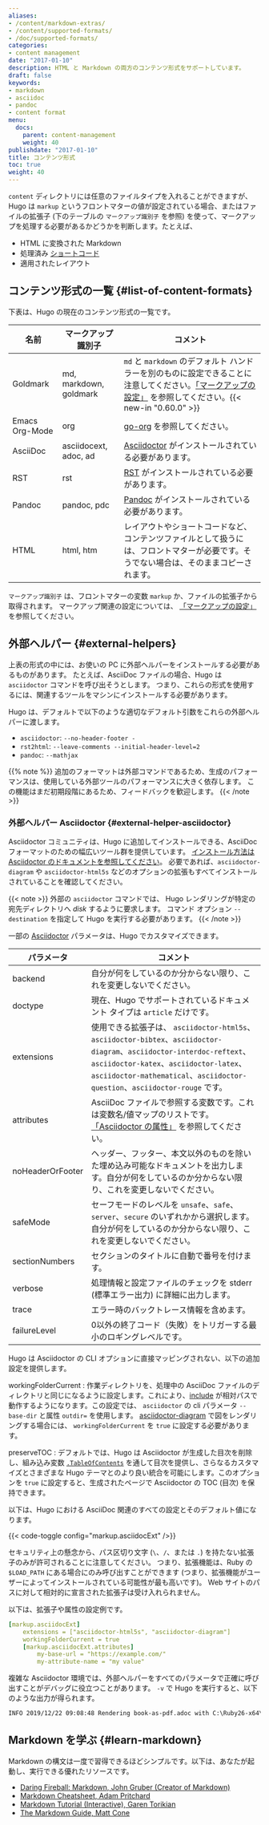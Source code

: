 ```yaml
---
aliases:
- /content/markdown-extras/
- /content/supported-formats/
- /doc/supported-formats/
categories:
- content management
date: "2017-01-10"
description: HTML と Markdown の両方のコンテンツ形式をサポートしています。
draft: false
keywords:
- markdown
- asciidoc
- pandoc
- content format
menu:
  docs:
    parent: content-management
    weight: 40
publishdate: "2017-01-10"
title: コンテンツ形式
toc: true
weight: 40
---
```


`content` ディレクトリには任意のファイルタイプを入れることができますが、Hugo は `markup` というフロントマターの値が設定されている場合、またはファイルの拡張子 (下のテーブルの `マークアップ識別子` を参照) を使って、マークアップを処理する必要があるかどうかを判断します。たとえば、

* HTML に変換された Markdown
* 処理済み [ショートコード](/content-management/shortcodes/)
* 適用されたレイアウト

## コンテンツ形式の一覧 {#list-of-content-formats}

下表は、Hugo の現在のコンテンツ形式の一覧です。

| 名前  | マークアップ識別子 | コメント |
| ------------- | ------------- |-------------|
| Goldmark  | md, markdown, goldmark  | `md` と `markdown` のデフォルト ハンドラーを別のものに設定できることに注意してください。[「マークアップの設定」](/getting-started/configuration-markup/) を参照してください。{{< new-in "0.60.0" >}} |
| Emacs Org-Mode | org | [go-org](https://github.com/niklasfasching/go-org) を参照してください。 |
| AsciiDoc | asciidocext, adoc, ad  | [Asciidoctor][ascii] がインストールされている必要があります。 |
| RST | rst | [RST](https://docutils.sourceforge.io/rst.html) がインストールされている必要があります。 |
| Pandoc| pandoc, pdc | [Pandoc](https://www.pandoc.org/) がインストールされている必要があります。 |
| HTML | html, htm | レイアウトやショートコードなど、コンテンツファイルとして扱うには、フロントマターが必要です。そうでない場合は、そのままコピーされます。 |

`マークアップ識別子` は、フロントマターの変数 `markup` か、ファイルの拡張子から取得されます。 マークアップ関連の設定については、 [「マークアップの設定」](/getting-started/configuration-markup/) を参照してください。

## 外部ヘルパー {#external-helpers}

上表の形式の中には、お使いの PC に外部ヘルパーをインストールする必要があるものがあります。
たとえば、AsciiDoc ファイルの場合、Hugo は `asciidoctor` コマンドを呼び出そうとします。
つまり、これらの形式を使用するには、関連するツールをマシンにインストールする必要があります。

Hugo は、デフォルトで以下のような適切なデフォルト引数をこれらの外部ヘルパーに渡します。

- `asciidoctor`: `--no-header-footer -`
- `rst2html`: `--leave-comments --initial-header-level=2`
- `pandoc`: `--mathjax`

{{% note %}}
追加のフォーマットは外部コマンドであるため、生成のパフォーマンスは、使用している外部ツールのパフォーマンスに大きく依存します。 この機能はまだ初期段階にあるため、フィードバックを歓迎します。
{{< /note >}}

### 外部ヘルパー Asciidoctor {#external-helper-asciidoctor}

Asciidoctor コミュニティは、Hugo に追加してインストールできる、AsciiDoc フォーマットのための幅広いツール群を提供しています。
[インストール方法は Asciidoctor のドキュメントを参照してください](https://asciidoctor.org/docs/install-toolchain/)。 
必要であれば、`asciidoctor-diagram` や `asciidoctor-html5s` などのオプションの拡張もすべてインストールされていることを確認してください。

{{< note >}}
外部の `asciidoctor` コマンドでは、 Hugo レンダリングが特定の宛先ディレクトリへ _disk_ するように要求します。 コマンド オプション `--destination` を指定して Hugo を実行する必要があります。
{{< /note >}}

一部の [Asciidoctor](https://asciidoctor.org/man/asciidoctor/) パラメータは、Hugo でカスタマイズできます。

パラメータ | コメント
--- | ---
backend | 自分が何をしているのか分からない限り、これを変更しないでください。
doctype | 現在、Hugo でサポートされているドキュメント タイプは `article` だけです。
extensions | 使用できる拡張子は、 `asciidoctor-html5s`、`asciidoctor-bibtex`、`asciidoctor-diagram`、`asciidoctor-interdoc-reftext`、`asciidoctor-katex`、`asciidoctor-latex`、`asciidoctor-mathematical`、`asciidoctor-question`、`asciidoctor-rouge` です。
attributes | AsciiDoc ファイルで参照する変数です。これは変数名/値マップのリストです。 [「Asciidoctor の属性」](https://asciidoctor.org/docs/asciidoc-syntax-quick-reference/#attributes-and-substitutions) を参照してください。
noHeaderOrFooter | ヘッダー、フッター、本文以外のものを除いた埋め込み可能なドキュメントを出力します。自分が何をしているのか分からない限り、これを変更しないでください。
safeMode | セーフモードのレベルを `unsafe`、`safe`、`server`、`secure` のいずれかから選択します。自分が何をしているのか分からない限り、これを変更しないでください。
sectionNumbers | セクションのタイトルに自動で番号を付けます。
verbose | 処理情報と設定ファイルのチェックを stderr (標準エラー出力) に詳細に出力します。
trace | エラー時のバックトレース情報を含めます。
failureLevel | 0以外の終了コード（失敗）をトリガーする最小のロギングレベルです。

Hugo は Asciidoctor の CLI オプションに直接マッピングされない、以下の追加設定を提供します。

workingFolderCurrent
: 作業ディレクトリを、処理中の AsciiDoc ファイルのディレクトリと同じになるように設定します。これにより、[include](https://asciidoctor.org/docs/asciidoc-syntax-quick-reference/#include-files) が相対パスで動作するようになります。この設定では、 `asciidoctor` の cli パラメータ `--base-dir` と属性 `outdir=` を使用します。 [asciidoctor-diagram](https://asciidoctor.org/docs/asciidoctor-diagram/) で図をレンダリングする場合には、 `workingFolderCurrent` を `true` に設定する必要があります。

preserveTOC
: デフォルトでは、Hugo は Asciidoctor が生成した目次を削除し、組み込み変数 [`.TableOfContents`](/content-management/toc/) を通して目次を提供し、さらなるカスタマイズとさまざまな Hugo テーマとのより良い統合を可能にします。このオプションを `true` に設定すると、生成されたページで Asciidoctor の TOC (目次) を保持できます。

以下は、Hugo における AsciiDoc 関連のすべての設定とそのデフォルト値になります。

{{< code-toggle config="markup.asciidocExt" />}}

セキュリティ上の懸念から、パス区切り文字 (`\`、`/`、または `.`) を持たない拡張子のみが許可されることに注意してください。 つまり、拡張機能は、Ruby の `$LOAD_PATH` にある場合にのみ呼び出すことができます (つまり、拡張機能がユーザーによってインストールされている可能性が最も高いです)。 Web サイトのパスに対して相対的に宣言された拡張子は受け入れられません。

以下は、拡張子や属性の設定例です。

```yml
[markup.asciidocExt]
    extensions = ["asciidoctor-html5s", "asciidoctor-diagram"]
    workingFolderCurrent = true
    [markup.asciidocExt.attributes]
        my-base-url = "https://example.com/"
        my-attribute-name = "my value"
```

複雑な Asciidoctor 環境では、外部ヘルパーをすべてのパラメータで正確に呼び出すことがデバッグに役立つことがあります。 `-v` で Hugo を実行すると、以下のような出力が得られます。

```txt
INFO 2019/12/22 09:08:48 Rendering book-as-pdf.adoc with C:\Ruby26-x64\bin\asciidoctor.bat using asciidoc args [--no-header-footer -r asciidoctor-html5s -b html5s -r asciidoctor-diagram --base-dir D:\prototypes\hugo_asciidoc_ddd\docs -a outdir=D:\prototypes\hugo_asciidoc_ddd\build -] ...
```

## Markdown を学ぶ {#learn-markdown}

Markdown の構文は一度で習得できるほどシンプルです。以下は、あなたが起動し、実行できる優れたリソースです。

* [Daring Fireball: Markdown, John Gruber (Creator of Markdown)][fireball]
* [Markdown Cheatsheet, Adam Pritchard][mdcheatsheet]
* [Markdown Tutorial (Interactive), Garen Torikian][mdtutorial]
* [The Markdown Guide, Matt Cone][mdguide]

[`emojify` function]: /function/emojify/
[ascii]: https://asciidoctor.org/
[config]: /getting-started/configuration/
[developer tools]: /tools/
[emojis]: https://www.webpagefx.com/tools/emoji-cheat-sheet/
[fireball]: https://daringfireball.net/projects/markdown/
[gfmtasks]: https://guides.github.com/features/mastering-markdown/#syntax
[helperssource]: https://github.com/gohugoio/hugo/blob/77c60a3440806067109347d04eb5368b65ea0fe8/helpers/general.go#L65
[hl]: /content-management/syntax-highlighting/
[hlsc]: /content-management/shortcodes/#highlight
[hugocss]: /css/style.css
[ietf]: https://tools.ietf.org/html/
[mathjaxdocs]: https://docs.mathjax.org/en/latest/
[mdcheatsheet]: https://github.com/adam-p/markdown-here/wiki/Markdown-Cheatsheet
[mdguide]: https://www.markdownguide.org/
[mdtutorial]: https://www.markdowntutorial.com/
[org]: https://orgmode.org/
[pandoc]: https://www.pandoc.org/
[rest]: https://docutils.sourceforge.io/rst.html
[sc]: /content-management/shortcodes/
[sct]: /templates/shortcode-templates/

